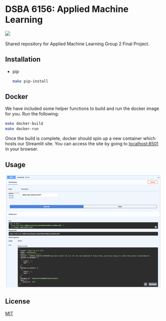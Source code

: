 # DSBA 6156: Applied Machine Learning

![](https://img.shields.io/github/last-commit/kmcleste/dsba-6156)

Shared repository for Applied Machine Learning Group 2 Final Project.

## Installation

- pip

    ```bash
    make pip-install
    ```

## Docker

We have included some helper functions to build and run the docker image for you. Run the following:

```bash
make docker-build
make docker-run
```

Once the build is complete, docker should spin up a new container which hosts our Streamlit site. You can access the site by going to [localhost:8501](https://localhost:8501) in your browser.

## Usage

![](images/swagger_example.png)

## License

[MIT](https://choosealicense.com/licenses/mit/)
